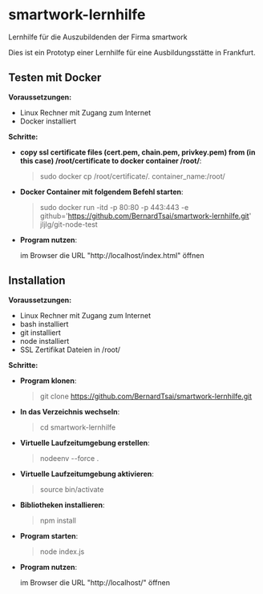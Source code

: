 # smartwork-lernhilfe
Lernhilfe für die Auszubildenden der Firma smartwork

Dies ist ein Prototyp einer Lernhilfe für eine Ausbildungsstätte in Frankfurt.


Testen mit Docker
---------------------

**Voraussetzungen:**
- Linux Rechner mit Zugang zum Internet
- Docker installiert

**Schritte:**
- **copy ssl certificate files (cert.pem, chain.pem, privkey.pem) from (in this case) /root/certificate to docker container /root/**:
  > sudo docker cp /root/certificate/. container_name:/root/

- **Docker Container mit folgendem Befehl starten**:
  > sudo docker run -itd -p 80:80 -p 443:443 -e github='https://github.com/BernardTsai/smartwork-lernhilfe.git' jljlg/git-node-test

- **Program nutzen**:

  im Browser die URL "http://localhost/index.html" öffnen


Installation
------------

**Voraussetzungen:**
- Linux Rechner mit Zugang zum Internet
- bash installiert
- git installiert
- node installiert
- SSL Zertifikat Dateien in /root/

**Schritte:**
- **Program klonen**:   

  > git clone https://github.com/BernardTsai/smartwork-lernhilfe.git

- **In das Verzeichnis wechseln**:

  > cd smartwork-lernhilfe

- **Virtuelle Laufzeitumgebung erstellen**:

  > nodeenv --force .

- **Virtuelle Laufzeitumgebung aktivieren**:

  > source bin/activate

- **Bibliotheken installieren**:

  > npm install

- **Program starten**:

  > node index.js

- **Program nutzen**:

  im Browser die URL "http://localhost/" öffnen
